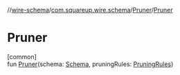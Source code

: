 //[wire-schema](../../../index.md)/[com.squareup.wire.schema](../index.md)/[Pruner](index.md)/[Pruner](-pruner.md)

# Pruner

[common]\
fun [Pruner](-pruner.md)(schema: [Schema](../-schema/index.md), pruningRules: [PruningRules](../-pruning-rules/index.md))

